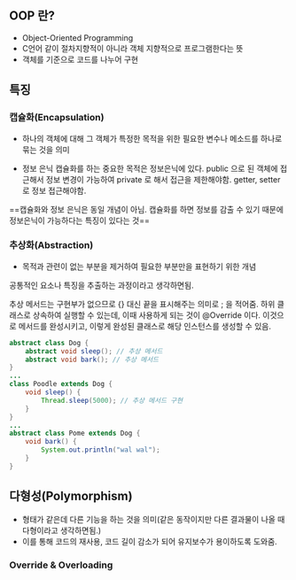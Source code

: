 ## OOP 란?

* Object-Oriented Programming
* C언어 같이 절차지향적이 아니라 객체 지향적으로 프로그램한다는 뜻
* 객체를 기준으로 코드를 나누어 구현

## 특징

### 캡슐화(Encapsulation)

* 하나의 객체에 대해 그 객체가 특정한 목적을 위한 필요한 변수나 메소드를 하나로 묶는 것을 의미

* 정보 은닉
	캡슐화를 하는 중요한 목적은 정보은닉에 있다. public 으로 된 객체에 접근해서 정보 변경이 가능하여 private 로 해서 접근을 제한해야함.
	getter, setter 로 정보 접근해야함.

==캡슐화와 정보 은닉은 동일 개념이 아님. 캡슐화를 하면 정보를 감출 수 있기 때문에 정보은닉이 가능하다는 특징이 있다는 것==


### 추상화(Abstraction)
* 목적과 관련이 없는 부분을 제거하여 필요한 부분만을 표현하기 위한 개념

공통적인 요소나 특징을 추출하는 과정이라고 생각하면됨.

추상 메서드는 구현부가 없으므로 {} 대신 끝을 표시해주는 의미로 ; 을 적어줌.
하위 클래스로 상속하여 실행할 수 있는데, 이때 사용하게 되는 것이 @Override 이다. 이것으로 메서드를 완성시키고, 이렇게 완성된 클래스로 해당 인스턴스를 생성할 수 있음.

```java
abstract class Dog {
	abstract void sleep(); // 추상 메서드
	abstract void bark(); // 추상 메서드
}
...
class Poodle extends Dog {
	void sleep() {
		Thread.sleep(5000); // 추상 메서드 구현 
	}
}
...
abstract class Pome extends Dog {
	void bark() {
		System.out.println("wal wal");
	}
}
```



## 다형성(Polymorphism)

* 형태가 같은데 다른 기능을 하는 것을 의미(같은 동작이지만 다른 결과물이 나올 때 다형이라고 생각하면됨.)
* 이를 통해 코드의 재사용, 코드 길이 감소가 되어 유지보수가 용이하도록 도와줌.

### Override & Overloading
